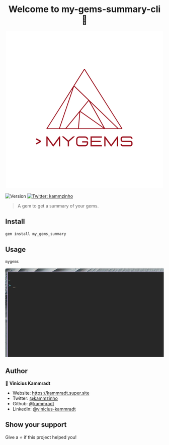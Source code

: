 <h1 align="center">Welcome to my-gems-summary-cli 👋</h1>


<div align="center">
    <img alt="logo" src="logo.png" />
</div>

<p>
  <img alt="Version" src="https://img.shields.io/badge/version-4-blue.svg?cacheSeconds=2592000" />
  <a href="https://twitter.com/kammzinho" target="_blank">
    <img alt="Twitter: kammzinho" src="https://img.shields.io/twitter/follow/kammzinho.svg?style=social" />
  </a>
</p>

> A gem to get a summary of your gems.


## Install

```sh
gem install my_gems_summary
```

## Usage

```sh
mygems
```

<div align="center">
    <img alt="usage" src="mygems.gif" />
</div>



## Author

👤 **Vinícius Kammradt**

* Website: https://kammradt.super.site
* Twitter: [@kammzinho](https://twitter.com/kammzinho)
* Github: [@kammradt](https://github.com/kammradt)
* LinkedIn: [@vinicius-kammradt](https://linkedin.com/in/vinicius-kammradt)

## Show your support

Give a ⭐️ if this project helped you!
